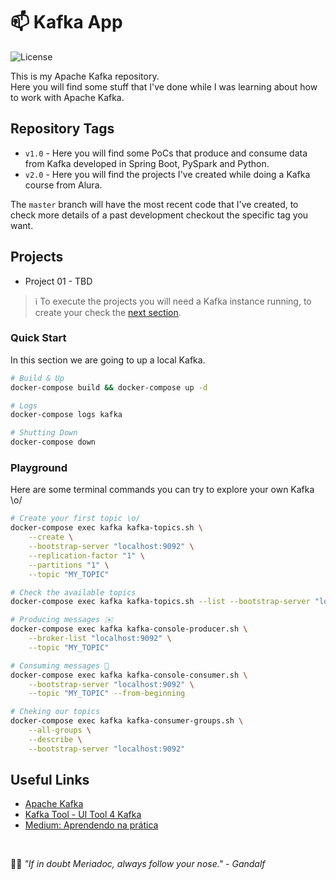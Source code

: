 # 📫 Kafka App

![License](https://img.shields.io/github/license/avcaliani/kafka-app?logo=apache&color=lightseagreen)

This is my Apache Kafka repository.  
Here you will find some stuff that I've done while I was learning about how to work with Apache Kafka.

## Repository Tags

- `v1.0` - Here you will find some PoCs that produce and consume data from Kafka developed in Spring Boot, PySpark and Python.
- `v2.0` - Here you will find the projects I've created while doing a Kafka course from Alura.

The `master` branch will have the most recent code that I've created, to check more details of a past development checkout the specific tag you want.

## Projects

- Project 01 - TBD

> ℹ️ To execute the projects you will need a Kafka instance running, to create your check the [next section](#quick-start).

### Quick Start

In this section we are going to up a local Kafka.

```bash
# Build & Up
docker-compose build && docker-compose up -d

# Logs
docker-compose logs kafka

# Shutting Down
docker-compose down
```

### Playground

Here are some terminal commands you can try to explore your own Kafka \o/

```bash
# Create your first topic \o/
docker-compose exec kafka kafka-topics.sh \
    --create \
    --bootstrap-server "localhost:9092" \
    --replication-factor "1" \
    --partitions "1" \
    --topic "MY_TOPIC"

# Check the available topics
docker-compose exec kafka kafka-topics.sh --list --bootstrap-server "localhost:9092"

# Producing messages ✉️
docker-compose exec kafka kafka-console-producer.sh \
    --broker-list "localhost:9092" \
    --topic "MY_TOPIC"

# Consuming messages 🔎
docker-compose exec kafka kafka-console-consumer.sh \
    --bootstrap-server "localhost:9092" \
    --topic "MY_TOPIC" --from-beginning

# Cheking our topics
docker-compose exec kafka kafka-consumer-groups.sh \
    --all-groups \
    --describe \
    --bootstrap-server "localhost:9092"
```

## Useful Links

- [Apache Kafka](https://kafka.apache.org/downloads)
- [Kafka Tool - UI Tool 4 Kafka](https://www.kafkatool.com/download.html)
- [Medium: Aprendendo na prática](https://medium.com/trainingcenter/apache-kafka-codifica%C3%A7%C3%A3o-na-pratica-9c6a4142a08f)

<br/>

🧙‍♂️ _"If in doubt Meriadoc, always follow your nose." - Gandalf_
